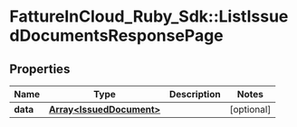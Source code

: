 # FattureInCloud_Ruby_Sdk::ListIssuedDocumentsResponsePage

## Properties

| Name | Type | Description | Notes |
| ---- | ---- | ----------- | ----- |
| **data** | [**Array&lt;IssuedDocument&gt;**](IssuedDocument.md) |  | [optional] |

